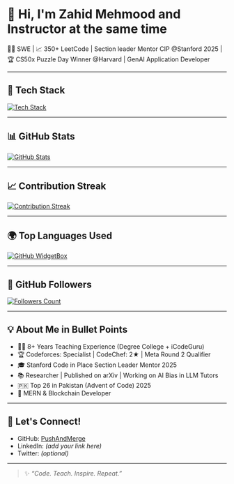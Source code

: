 # 👋 Hi, I'm Zahid Mehmood and Instructor at the same time

👨‍💻 SWE | 📈 350+ LeetCode | Section leader Mentor CIP @Stanford 2025 
| 🏆 CS50x Puzzle Day Winner @Harvard | GenAI Application Developer

---

## 💼 Tech Stack
<a href="https://github.com/Jurredr/github-widgetbox">
  <img src="https://github-widgetbox.vercel.app/api/skills?skills=HTML,CSS,JavaScript,React,Node.js,Express,MongoDB,Solidity,C++,Python,Git&theme=carbon" alt="Tech Stack"/>
</a>

---

## 📊 GitHub Stats
<a href="https://github.com/Jurredr/github-widgetbox">
  <img src="https://github-widgetbox.vercel.app/api/profile?username=PushAndMerge&theme=graywhite" alt="GitHub Stats"/>
</a>

---

## 📈 Contribution Streak
<a href="https://github.com/Jurredr/github-widgetbox">
  <img src="https://github-widgetbox.vercel.app/api/streak?username=PushAndMerge&theme=dark" alt="Contribution Streak"/>
</a>

---

## 🌍 Top Languages Used
[![GitHub WidgetBox](https://github-widgetbox.vercel.app/api/skills?languages=js,ts,java,php,python,html,css,c,cpp,csharp,swift,rust,ruby,kotlin,erlang,dart,go,scala,elm,bash,r,xml,json,yaml,postgresql,mysql,haskell,powershell,lua,visualbasic,x86,arm,groovy,perl,solidity,fortran,sass,graphql,clojure,clojurescript,markdown)](https://github.com/Jurredr/github-widgetbox)

---

## 🤝 GitHub Followers
<a href="https://github.com/Jurredr/github-widgetbox">
  <img src="https://github-widgetbox.vercel.app/api/followers?username=PushAndMerge&theme=light" alt="Followers Count"/>
</a>

---

## 💡 About Me in Bullet Points

- 🧑‍🏫 8+ Years Teaching Experience (Degree College + iCodeGuru)
- 🏆 Codeforces: Specialist | CodeChef: 2★ | Meta Round 2 Qualifier
- 🎓 Stanford Code in Place Section Leader Mentor 2025
- 📚 Researcher | Published on arXiv | Working on AI Bias in LLM Tutors
- 🇵🇰 Top 26 in Pakistan (Advent of Code) 2025
- 💼 MERN & Blockchain Developer

---

## 📣 Let's Connect!

- GitHub: [PushAndMerge](https://github.com/PushAndMerge)
- LinkedIn: *(add your link here)*
- Twitter: *(optional)*

---

> ✨ *“Code. Teach. Inspire. Repeat.”*
